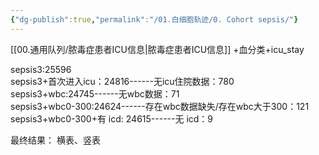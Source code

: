 ```yaml
---
{"dg-publish":true,"permalink":"/01.白细胞轨迹/0. Cohort sepsis/"}
---
```



[[00.通用队列/脓毒症患者ICU信息\|脓毒症患者ICU信息]] +血分类+icu_stay

sepsis3:25596  
sepsis3+首次进入icu：24816------无icu住院数据：780  
sepsis3+wbc:24745------无wbc数据：71  
sepsis3+wbc0-300:24624------存在wbc数据缺失/存在wbc大于300：121  
sepsis3+wbc0-300+有 icd: 24615------无 icd：9

最终结果：
横表、竖表
